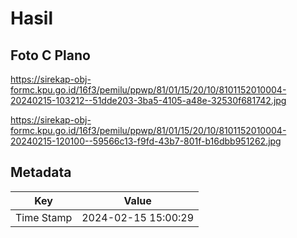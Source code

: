 # Hasil

## Foto C Plano

https://sirekap-obj-formc.kpu.go.id/16f3/pemilu/ppwp/81/01/15/20/10/8101152010004-20240215-103212--51dde203-3ba5-4105-a48e-32530f681742.jpg

https://sirekap-obj-formc.kpu.go.id/16f3/pemilu/ppwp/81/01/15/20/10/8101152010004-20240215-120100--59566c13-f9fd-43b7-801f-b16dbb951262.jpg


## Metadata

| Key        | Value               |
| ---------- | ------------------- |
| Time Stamp | 2024-02-15 15:00:29 |



